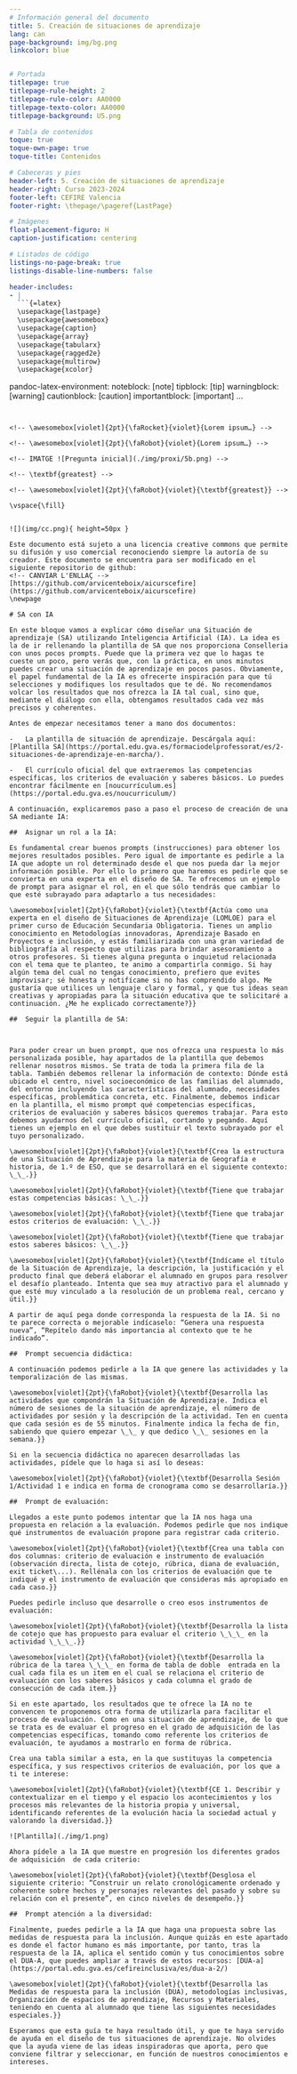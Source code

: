 ```yaml
---
# Información general del documento
title: 5. Creación de situaciones de aprendizaje
lang: can
page-background: img/bg.png
linkcolor: blue


# Portada
titlepage: true
titlepage-rule-height: 2
titlepage-rule-color: AA0000
titlepage-texto-color: AA0000
titlepage-background: U5.png

# Tabla de contenidos
toque: true
toque-own-page: true
toque-title: Contenidos

# Cabeceras y pies
header-left: 5. Creación de situaciones de aprendizaje
header-right: Curso 2023-2024
footer-left: CEFIRE Valencia
footer-right: \thepage/\pageref{LastPage}

# Imágenes
float-placement-figuro: H
caption-justification: centering

# Listados de código
listings-no-page-break: true
listings-disable-line-numbers: false

header-includes:
- |
  ```{=latex}
  \usepackage{lastpage}
  \usepackage{awesomebox}
  \usepackage{caption}
  \usepackage{array}
  \usepackage{tabularx}
  \usepackage{ragged2e}
  \usepackage{multirow}
  \usepackage{xcolor}

  ```
pandoc-latex-environment:
  noteblock: [note]
  tipblock: [tip]
  warningblock: [warning]
  cautionblock: [caution]
  importantblock: [important]
...
```


<!-- \awesomebox[violet]{2pt}{\faRocket}{violet}{Lorem ipsum…} -->

<!-- \awesomebox[violet]{2pt}{\faRobot}{violet}{Lorem ipsum…} -->

<!-- IMATGE ![Pregunta inicial](./img/proxi/5b.png) -->

<!-- \textbf{greatest} -->

<!-- \awesomebox[violet]{2pt}{\faRobot}{violet}{\textbf{greatest}} -->

\vspace{\fill}


![](img/cc.png){ height=50px }

Este documento está sujeto a una licencia creative commons que permite su difusión y uso comercial reconociendo siempre la autoría de su creador. Este documento se encuentra para ser modificado en el siguiente repositorio de github:
<!-- CANVIAR L'ENLLAÇ -->
[https://github.com/arvicenteboix/aicurscefire](https://github.com/arvicenteboix/aicurscefire)
\newpage

# SA con IA

En este bloque vamos a explicar cómo diseñar una Situación de aprendizaje (SA) utilizando Inteligencia Artificial (IA). La idea es la de ir rellenando la plantilla de SA que nos proporciona Conselleria con unos pocos prompts. Puede que la primera vez que lo hagas te cueste un poco, pero verás que, con la práctica, en unos minutos puedes crear una situación de aprendizaje en pocos pasos. Obviamente, el papel fundamental de la IA es ofrecerte inspiración para que tú selecciones y modifiques los resultados que te dé. No recomendamos volcar los resultados que nos ofrezca la IA tal cual, sino que, mediante el diálogo con ella, obtengamos resultados cada vez más precisos y coherentes.

Antes de empezar necesitamos tener a mano dos documentos:

-   La plantilla de situación de aprendizaje. Descárgala aquí: [Plantilla SA](https://portal.edu.gva.es/formaciodelprofessorat/es/2-situaciones-de-aprendizaje-en-marcha/).

-   El currículo oficial del que extraeremos las competencias específicas, los criterios de evaluación y saberes básicos. Lo puedes encontrar fácilmente en [noucurrículum.es](https://portal.edu.gva.es/noucurriculum/)

A continuación, explicaremos paso a paso el proceso de creación de una SA mediante IA:

##  Asignar un rol a la IA:

Es fundamental crear buenos prompts (instrucciones) para obtener los mejores resultados posibles. Pero igual de importante es pedirle a la IA que adopte un rol determinado desde el que nos pueda dar la mejor información posible. Por ello lo primero que haremos es pedirle que se convierta en una experta en el diseño de SA. Te ofrecemos un ejemplo de prompt para asignar el rol, en el que sólo tendrás que cambiar lo que esté subrayado para adaptarlo a tus necesidades:

\awesomebox[violet]{2pt}{\faRobot}{violet}{\textbf{Actúa como una experta en el diseño de Situaciones de Aprendizaje (LOMLOE) para el primer curso de Educación Secundaria Obligatoria. Tienes un amplio conocimiento en Metodologías innovadoras, Aprendizaje Basado en Proyectos e inclusión, y estás familiarizada con una gran variedad de bibliografía al respecto que utilizas para brindar asesoramiento a otros profesores. Si tienes alguna pregunta o inquietud relacionada con el tema que te planteo, te animo a compartirla conmigo. Si hay algún tema del cual no tengas conocimiento, prefiero que evites improvisar; sé honesta y notifícame si no has comprendido algo. Me gustaría que utilices un lenguaje claro y formal, y que tus ideas sean creativas y apropiadas para la situación educativa que te solicitaré a continuación. ¿Me he explicado correctamente?}}

##  Seguir la plantilla de SA:



Para poder crear un buen prompt, que nos ofrezca una respuesta lo más personalizada posible, hay apartados de la plantilla que debemos rellenar nosotros mismos. Se trata de toda la primera fila de la tabla. También debemos rellenar la información de contexto: Dónde está ubicado el centro, nivel socioeconómico de las familias del alumnado, del entorno incluyendo las características del alumnado, necesidades específicas, problemática concreta, etc. Finalmente, debemos indicar en la plantilla, el mismo prompt qué competencias específicas, criterios de evaluación y saberes básicos queremos trabajar. Para esto debemos ayudarnos del currículo oficial, cortando y pegando. Aquí tienes un ejemplo en el que debes sustituir el texto subrayado por el tuyo personalizado.

\awesomebox[violet]{2pt}{\faRobot}{violet}{\textbf{Crea la estructura de una Situación de Aprendizaje para la materia de Geografía e historia, de 1.º de ESO, que se desarrollará en el siguiente contexto: \_\_.}}

\awesomebox[violet]{2pt}{\faRobot}{violet}{\textbf{Tiene que trabajar estas competencias básicas: \_\_.}}

\awesomebox[violet]{2pt}{\faRobot}{violet}{\textbf{Tiene que trabajar estos criterios de evaluación: \_\_.}}

\awesomebox[violet]{2pt}{\faRobot}{violet}{\textbf{Tiene que trabajar estos saberes básicos: \_\_.}}

\awesomebox[violet]{2pt}{\faRobot}{violet}{\textbf{Indícame el título de la Situación de Aprendizaje, la descripción, la justificación y el producto final que deberá elaborar el alumnado en grupos para resolver el desafío planteado. Intenta que sea muy atractivo para el alumnado y que esté muy vinculado a la resolución de un problema real, cercano y útil.}}

A partir de aquí pega donde corresponda la respuesta de la IA. Si no te parece correcta o mejorable indícaselo: “Genera una respuesta nueva”, “Repítelo dando más importancia al contexto que te he indicado”.

##  Prompt secuencia didáctica:

A continuación podemos pedirle a la IA que genere las actividades y la temporalización de las mismas.

\awesomebox[violet]{2pt}{\faRobot}{violet}{\textbf{Desarrolla las actividades que compondrán la Situación de Aprendizaje. Indica el número de sesiones de la situación de aprendizaje, el número de actividades por sesión y la descripción de la actividad. Ten en cuenta  que cada sesión es de 55 minutos. Finalmente indica la fecha de fin, sabiendo que quiero empezar \_\_ y que dedico \_\_ sesiones en la semana.}}

Si en la secuencia didáctica no aparecen desarrolladas las actividades, pídele que lo haga si así lo deseas:

\awesomebox[violet]{2pt}{\faRobot}{violet}{\textbf{Desarrolla Sesión 1/Actividad 1 e indica en forma de cronograma como se desarrollaría.}}

##  Prompt de evaluación:

Llegados a este punto podemos intentar que la IA nos haga una propuesta en relación a la evaluación. Podemos pedirle que nos indique qué instrumentos de evaluación propone para registrar cada criterio.

\awesomebox[violet]{2pt}{\faRobot}{violet}{\textbf{Crea una tabla con dos columnas: criterio de evaluación e instrumento de evaluación (observación directa, lista de cotejo, rúbrica, diana de evaluación,  exit ticket\...). Rellénala con los criterios de evaluación que te indiqué y el instrumento de evaluación que consideras más apropiado en cada caso.}}

Puedes pedirle incluso que desarrolle o creo esos instrumentos de evaluación:

\awesomebox[violet]{2pt}{\faRobot}{violet}{\textbf{Desarrolla la lista de cotejo que has propuesto para evaluar el criterio \_\_\_ en la actividad \_\_\_.}}

\awesomebox[violet]{2pt}{\faRobot}{violet}{\textbf{Desarrolla la rúbrica de la tarea \_\_\_ en forma de tabla de doble  entrada en la cual cada fila es un item en el cual se relaciona el criterio de evaluación con los saberes básicos y cada columna el grado de consecución de cada item.}}

Si en este apartado, los resultados que te ofrece la IA no te convencen te proponemos otra forma de utilizarla para facilitar el proceso de evaluación. Como en una situación de aprendizaje, de lo que se trata es de evaluar el progreso en el grado de adquisición de las competencias específicas, tomando como referente los criterios de evaluación, te ayudamos a mostrarlo en forma de rúbrica. 

Crea una tabla similar a esta, en la que sustituyas la competencia específica, y sus respectivos criterios de evaluación, por los que a ti te interese:

\awesomebox[violet]{2pt}{\faRobot}{violet}{\textbf{CE 1. Describir y contextualizar en el tiempo y el espacio los acontecimientos y los procesos más relevantes de la historia propia y universal, identificando referentes de la evolución hacia la sociedad actual y valorando la diversidad.}}

![Plantilla](./img/1.png)

Ahora pídele a la IA que muestre en progresión los diferentes grados de adquisición  de cada criterio:

\awesomebox[violet]{2pt}{\faRobot}{violet}{\textbf{Desglosa el siguiente criterio: “Construir un relato cronológicamente ordenado y coherente sobre hechos y personajes relevantes del pasado y sobre su relación con el presente”, en cinco niveles de desempeño.}}

##  Prompt atención a la diversidad:

Finalmente, puedes pedirle a la IA que haga una propuesta sobre las medidas de respuesta para la inclusión. Aunque quizás en este apartado es donde el factor humano es más importante, por tanto, tras la respuesta de la IA, aplica el sentido común y tus conocimientos sobre el DUA-A, que puedes ampliar a través de estos recursos: [DUA-a](https://portal.edu.gva.es/cefireinclusiva/es/dua-a-2/)

\awesomebox[violet]{2pt}{\faRobot}{violet}{\textbf{Desarrolla las Medidas de respuesta para la inclusión (DUA), metodologías inclusivas, Organización de espacios de aprendizaje, Recursos y Materiales, teniendo en cuenta al alumnado que tiene las siguientes necesidades especiales.}}

Esperamos que esta guía te haya resultado útil, y que te haya servido de ayuda en el diseño de tus situaciones de aprendizaje. No olvides que la ayuda viene de las ideas inspiradoras que aporta, pero que conviene filtrar y seleccionar, en función de nuestros conocimientos e intereses. 